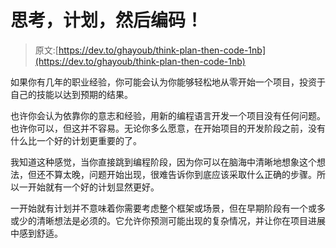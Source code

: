 # 思考，计划，然后编码！

> 原文:[https://dev.to/ghayoub/think-plan-then-code-1nb](https://dev.to/ghayoub/think-plan-then-code-1nb)

如果你有几年的职业经验，你可能会认为你能够轻松地从零开始一个项目，投资于自己的技能以达到预期的结果。

也许你会认为依靠你的意志和经验，用新的编程语言开发一个项目没有任何问题。也许你可以，但这并不容易。无论你多么愿意，在开始项目的开发阶段之前，没有什么比一个好的计划更重要的了。

我知道这种感觉，当你直接跳到编程阶段，因为你可以在脑海中清晰地想象这个想法，但还不算太晚，问题开始出现，很难告诉你到底应该采取什么正确的步骤。所以一开始就有一个好的计划显然更好。

一开始就有计划并不意味着你需要考虑整个框架或场景，但在早期阶段有一个或多或少的清晰想法是必须的。它允许你预测可能出现的复杂情况，并让你在项目进展中感到舒适。